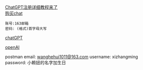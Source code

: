 [ChatGPT注册详细教程来了](https://www.awyerwu.com/9273.html)  
[购买chat](https://sms-activate.org/getNumber)  
```
账号:163邮箱
密码: (格式)首字母大写
```
[chatGPT](https://platform.openai.com/apps)

[openAI](https://platform.openai.com/apps)


postman
email: wanghehui1011@163.com
username: xizhangming
password: 小赖妞的名字加生日